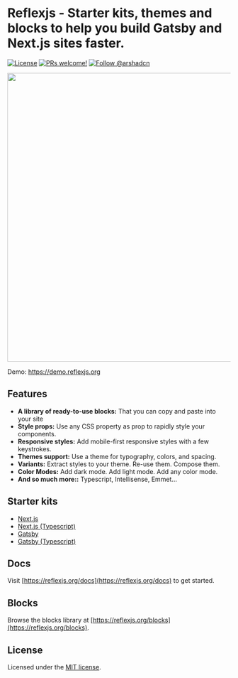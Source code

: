 # Reflexjs - <strong>Starter kits</strong>, <strong>themes</strong> and <strong>blocks</strong> to help you build Gatsby and Next.js sites faster.

<p>
  <a href="https://github.com/reflexjs/reflex/blob/master/LICENSE"><img src="https://img.shields.io/npm/l/@arshad/gatsby-theme-phoenix.svg" alt="License"></a>
  <a href="https://github.com/reflexjs/reflex/pulls"><img src="https://img.shields.io/badge/PRs-welcome-brightgreen.svg" alt="PRs welcome!" /></a>
  <a href="https://twitter.com/arshadcn"><img src="https://img.shields.io/badge/Follow-%40arshadcn-1da1f2" alt="Follow @arshadcn" /></a>
</p>

<img src="https://arshad.io/uploads/reflexjs.gif" width="650" />

Demo: https://demo.reflexjs.org

## Features

- **A library of ready-to-use blocks:** That you can copy and paste into your site
- **Style props:** Use any CSS property as prop to rapidly style your components.
- **Responsive styles:** Add mobile-first responsive styles with a few keystrokes.
- **Themes support:** Use a theme for typography, colors, and spacing.
- **Variants:** Extract styles to your theme. Re-use them. Compose them.
- **Color Modes:** Add dark mode. Add light mode. Add any color mode.
- **And so much more::** Typescript, Intellisense, Emmet...

## Starter kits

- [Next.js](https://github.com/reflexjs/nextjs-starter)
- [Next.js (Typescript)](https://github.com/reflexjs/nextjs-starter-typescript)
- [Gatsby](https://github.com/reflexjs/gatsby-starter)
- [Gatsby (Typescript)](https://github.com/reflexjs/gatsby-starter-typescript)

## Docs

Visit [https://reflexjs.org/docs](https://reflexjs.org/docs) to get started.

## Blocks

Browse the blocks library at [https://reflexjs.org/blocks](https://reflexjs.org/blocks).

## License

Licensed under the [MIT license](https://github.com/reflexjs/reflex/blob/master/LICENSE).
